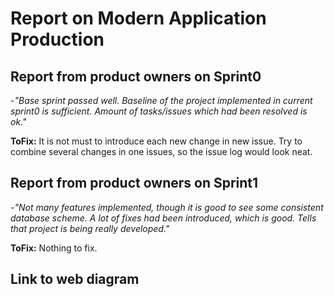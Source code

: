 # Report on Modern Application Production

## Report from product owners on Sprint0
_-"Base sprint passed well. Baseline of the project implemented in current sprint0 is sufficient.
Amount of tasks/issues which had been resolved is ok."_

**ToFix:** It is not must to introduce each new change in new issue. Try to combine several changes in one issues, so the issue log would look neat.


## Report from product owners on Sprint1
_-"Not many features implemented, though it is good to see some consistent database scheme. 
A lot of fixes had been introduced, which is good. Tells that project is being really developed."_ 

**ToFix:** Nothing to fix.


## Link to web diagram 
